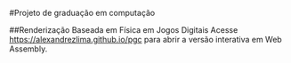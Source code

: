 #Projeto de graduação em computação

##Renderização Baseada em Física em Jogos Digitais
Acesse https://alexandrezlima.github.io/pgc para abrir a versão interativa em Web Assembly.